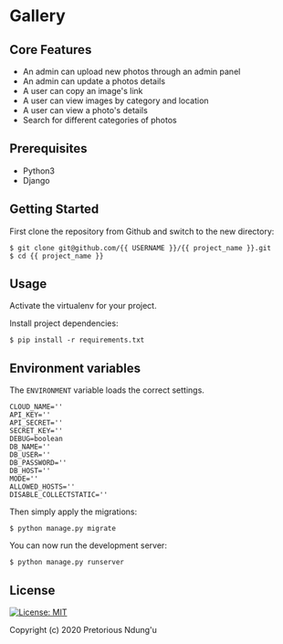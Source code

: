 # Gallery

## Core Features

* An admin can upload new photos through an admin panel
* An admin can update a photos details
* A user can copy an image's link
* A user can view images by category and location
* A user can view a photo's details
* Search for different categories of photos

## Prerequisites

* Python3
* Django

## Getting Started

First clone the repository from Github and switch to the new directory:

    $ git clone git@github.com/{{ USERNAME }}/{{ project_name }}.git
    $ cd {{ project_name }}
    

## Usage
Activate the virtualenv for your project.

Install project dependencies:

    $ pip install -r requirements.txt


## Environment variables

The `ENVIRONMENT` variable loads the correct settings.

```
CLOUD_NAME=''
API_KEY=''
API_SECRET=''
SECRET_KEY=''
DEBUG=boolean
DB_NAME=''
DB_USER=''
DB_PASSWORD=''
DB_HOST=''
MODE=''
ALLOWED_HOSTS=''
DISABLE_COLLECTSTATIC=''
```
    
Then simply apply the migrations:

    $ python manage.py migrate
    

You can now run the development server:

    $ python manage.py runserver

## License

[![License: MIT](https://img.shields.io/badge/License-MIT-yellow.svg)](https://opensource.org/licenses/MIT)

Copyright (c) 2020 Pretorious Ndung'u